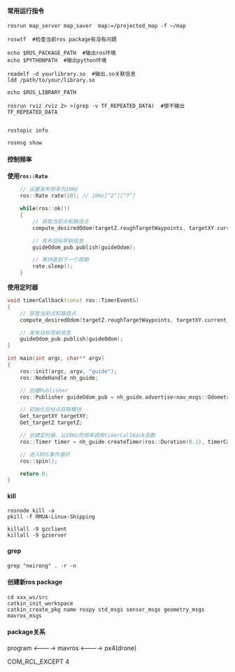 

#### 常用运行指令
```
rosrun map_server map_saver  map:=/projected_map -f ~/map
```
```
roswtf  #检查当前ros package有没有问题

echo $ROS_PACKAGE_PATH  #输出ros环境
echo $PYTHONPATH  #输出python环境

readelf -d yourlibrary.so  #输出.so关联信息
ldd /path/to/your/library.so
```
```
echo $ROS_LIBRARY_PATH

rosrun rviz rviz 2> >(grep -v TF_REPEATED_DATA)  #使不输出TF_REPEATED_DATA


rostopic info 

rosmsg show
```

#### 控制频率

**使用`ros::Rate`**
```cpp
    // 设置发布频率为10Hz
    ros::Rate rate(10); // 10Hz[^2^][^7^]

    while(ros::ok())
    {
        // 获取当前点和路径点
        compute_desiredOdom(targetZ.roughTargetWaypoints, targetXY.current_pose_map);

        // 发布目标导航信息
        guideOdom_pub.publish(guideOdom);

        // 等待直到下一个周期
        rate.sleep();
    }
```

**使用定时器**

```cpp
void timerCallback(const ros::TimerEvent&)
{
    // 获取当前点和路径点
    compute_desiredOdom(targetZ.roughTargetWaypoints, targetXY.current_pose_map);

    // 发布目标导航信息
    guideOdom_pub.publish(guideOdom);
}

int main(int argc, char** argv)
{
    ros::init(argc, argv, "guide");
    ros::NodeHandle nh_guide;

    // 创建Publisher
    ros::Publisher guideOdom_pub = nh_guide.advertise<nav_msgs::Odometry>("/bbb/target/guide", 10);

    // 初始化目标点获取模块
    Get_targetXY targetXY;
    Get_targetZ targetZ;

    // 创建定时器，以10Hz的频率调用timerCallback函数
    ros::Timer timer = nh_guide.createTimer(ros::Duration(0.1), timerCallback); // 0.1秒即10Hz[^5^]

    // 进入ROS事件循环
    ros::spin();

    return 0;
}
```
#### kill
	rosnode kill -a
	pkill -f RMUA-Linux-Shipping
	
	killall -9 gzclient
	killall -9 gzserver

#### grep
	grep "neirong" . -r -n


#### 创建新ros package
```
cd xxx_ws/src
catkin_init_workspace
catkin_create_pkg name rospy std_msgs sensor_msgs geometry_msgs mavros_msgs
```


#### package关系

program <----> mavros <----> px4(drone)

COM_RCL_EXCEPT
4